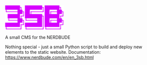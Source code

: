 ![This is an image](https://github.com/nerdbude/3sb/blob/main/img/3sb_logo.png)

A small CMS for the NERDBUDE

Nothing special - just a small Python script to build and deploy new elements to the static website. 
Documentation: 
https://www.nerdbude.com/en/en_3sb.html
